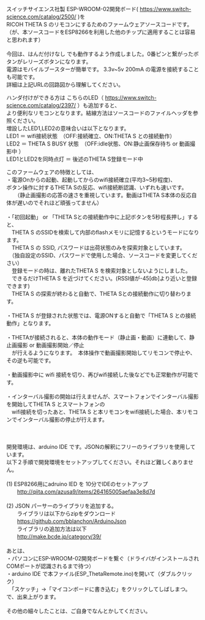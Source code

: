 
スイッチサイエンス社製 ESP-WROOM-02開発ボード( https://www.switch-science.com/catalog/2500/ )を<BR>
RICOH THETA S のリモコンにするためのファームウェアソースコードです。<BR>
（が、本ソースコードをESP8266を利用した他のチップに適用することは容易と思われます）<BR>
<BR>
今回は、はんだ付けなし でも動作するよう作成しました。0番ピンと繋がったボタンがレリーズボタンになります。<BR>
電源はモバイルブースターが簡単です。 3.3v~5v 200mA の電源を接続することも可能です。<BR>
詳細は上記URLの回路図から理解してください。<BR>

ハンダ付けができる方は こちらのLED（ https://www.switch-science.com/catalog/2397/ ）も追加すると、<BR>
より便利なリモコンとなります。結線方法はソースコードのファイルヘッダを参照ください。<BR>
増設したLED1,LED2の意味合いは以下となります。<BR>
  LED1 ＝ wifi接続状態　（OFF:接続確立、ON:THETA S との接続動作）<BR>
  LED2 ＝ THETA S BUSY 状態　（OFF:idle状態、ON:静止画保存待ち or 動画撮影中 ）<BR>
  LED1とLED2を同時点灯 ＝ 後述のTHETA S登録モード中<BR>

このファームウェアの特徴としては、<BR>
  ・電源Onからの起動、起動してからのwifi接続確立(平均3~5秒程度)、<BR>
    ボタン操作に対するTHETA Sの反応、wifi接続断認識、いずれも速いです。<BR>
　　（静止画撮影の応答の速さを重視しています。動画はTHETA S本体の反応自体が遅いのでそれほど頑張ってません）<BR>
<BR>
  ・「初回起動」 or 「THETA Sとの接続動作中に上記ボタンを5秒程長押し」すると、<BR>
  　THETA S のSSIDを検索して内部のflashメモリに記憶するというモードになります。<BR>
  　THETA S の SSID, パスワードは出荷状態のみを探索対象としています。<BR>
  　（独自設定のSSID、パスワードで使用した場合、ソースコードを変更してください）<BR>
  　登録モードの時は、離れたTHETA S を検索対象としないようにしました。<BR>
  　できるだけTHETA S を近づけてください。(RSSI値が-45[db]より近いと登録できます)<BR>
  　THETA S の探索が終わると自動で、THETA Sとの接続動作に切り替わります。<BR>
<BR>
  ・THETA S が登録された状態では、電源ONすると自動で「THETA S との接続動作」となります。<BR>
<BR>
  ・THETAが接続されると、本体の動作モード（静止画・動画）に連動して、静止画撮影 or 動画撮影開始／停止<BR>
  　が行えるようになります。　本体操作で動画撮影開始してリモコンで停止や、その逆も可能です。<BR>
<BR>
  ・動画撮影中に wifi 接続を切り、再びwifi接続した後などでも正常動作が可能です。<BR>
<BR>
  ・インターバル撮影の開始は行えませんが、スマートフォンでインターバル撮影を開始してTHETA S とスマートフォンの<BR>
  　wifi接続を切ったあと、THETA S と本リモコンをwifi接続した場合、本リモコンでインターバル撮影の停止が行えます。<BR>
<BR>
<BR>
<BR>
開発環境は、arduino IDE です。JSONの解釈にフリーのライブラリを使用しています。<BR>
以下２手順で開発環境をセットアップしてください。それほど難しくありません。<BR>
<BR>
  (1) ESP8266用にadruino IED を 10分でIDEのセットアップ<BR>
  　　http://qiita.com/azusa9/items/264165005aefaa3e8d7d<BR>
<BR>
  (2) JSON パーサーのライブラリを追加する。<BR>
  　　ライブラリは以下からzipをダウンロード<BR>
  　　https://github.com/bblanchon/ArduinoJson<BR>
  　　ライブラリの追加方法は以下<BR>
  　　http://make.bcde.jp/category/39/<BR>
<BR>
あとは、<BR>
  ・パソコンにESP-WROOM-02開発ボードを繋ぐ（ドライバがインストールされCOMポートが認識されるまで待つ）<BR>
  ・arduino IDE で本ファイル(ESP_ThetaRemote.ino)を開いて（ダブルクリック）<BR>
  　「スケッチ」→「マイコンボードに書き込む」をクリックしてしばしまつ。<BR>
で、出来上がります。<BR>
<BR>
その他の細々したことは、ご自身でなんとかしてください。<BR>
<BR>
